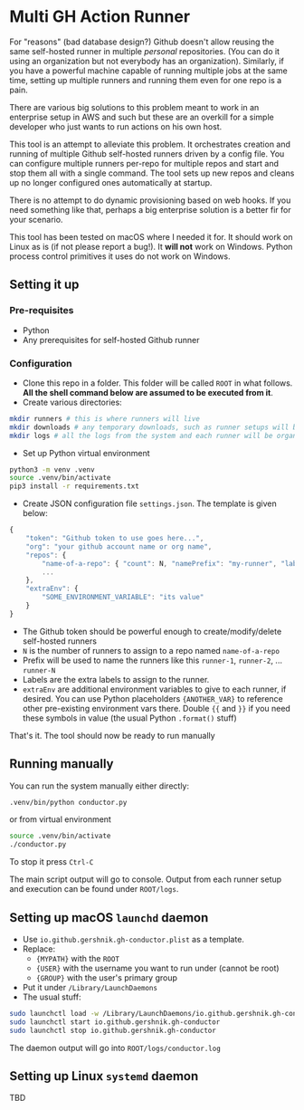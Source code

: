 # Multi GH Action Runner

For "reasons" (bad database design?) Github doesn't allow reusing the same self-hosted runner in multiple _personal_ repositories. (You can do it using an organization but not everybody has an organization). 
Similarly, if you have a powerful machine capable of running multiple jobs at the same time, setting up multiple runners and running them even for one repo is a pain.

There are various big solutions to this problem meant to work in an enterprise setup in AWS and such but these are an overkill for a simple developer who just wants to run actions on his own host.

This tool is an attempt to alleviate this problem. It orchestrates creation and running of multiple Github self-hosted runners driven by a config file. You can configure multiple runners per-repo for multiple repos and start and stop them all with a single command. The tool sets up new repos and cleans up no longer configured ones automatically at startup. 

There is no attempt to do dynamic provisioning based on web hooks. If you need something like that, perhaps a big enterprise solution is a better fir for your scenario.

This tool has been tested on macOS where I needed it for. 
It should work on Linux as is (if not please report a bug!).
It **will not** work on Windows. Python process control primitives it uses do not work on Windows.

## Setting it up

### Pre-requisites

* Python
* Any prerequisites for self-hosted Github runner

### Configuration

* Clone this repo in a folder. This folder will be called `ROOT` in what follows. __All the shell command below are assumed to be executed from it__.
* Create various directories:
```bash
mkdir runners # this is where runners will live
mkdir downloads # any temporary downloads, such as runner setups will be stored there
mkdir logs # all the logs from the system and each runner will be organized here
```
* Set up Python virtual environment
```bash
python3 -m venv .venv
source .venv/bin/activate
pip3 install -r requirements.txt
```
* Create JSON configuration file `settings.json`. The template is given below:
```js
{
    "token": "Github token to use goes here...",
    "org": "your github account name or org name",
    "repos": {
        "name-of-a-repo": { "count": N, "namePrefix": "my-runner", "labels": ["my-label", ...]}, 
        ...
    },
    "extraEnv": {
        "SOME_ENVIRONMENT_VARIABLE": "its value"
    }
}
```
  * The Github token should be powerful enough to create/modify/delete self-hosted runners
  * `N` is the number of runners to assign to a repo named `name-of-a-repo`
  * Prefix will be used to name the runners like this `runner-1`, `runner-2`, ... `runner-N`
  * Labels are the extra labels to assign to the runner.
  * `extraEnv` are additional environment variables to give to each runner, if desired. You can use Python placeholders `{ANOTHER_VAR}` to reference other pre-existing environment vars there. Double `{{` and `}}` if you need these symbols in value (the usual Python `.format()` stuff)

That's it. The tool should now be ready to run manually

## Running manually

You can run the system manually either directly:

```bash
.venv/bin/python conductor.py
```

or from virtual environment

```bash
source .venv/bin/activate
./conductor.py
```

To stop it press `Ctrl-C`

The main script output will go to console. Output from each runner setup and execution can be found under `ROOT/logs`. 

## Setting up macOS `launchd` daemon

* Use `io.github.gershnik.gh-conductor.plist` as a template. 
* Replace:
    * `{MYPATH}` with the `ROOT`
    * `{USER}` with the username you want to run under (cannot be root)
    * `{GROUP}` with the user's primary group
* Put it under `/Library/LaunchDaemons`
* The usual stuff:
```bash
sudo launchctl load -w /Library/LaunchDaemons/io.github.gershnik.gh-conductor.plist`
sudo launchctl start io.github.gershnik.gh-conductor
sudo launchctl stop io.github.gershnik.gh-conductor
```

The daemon output will go into `ROOT/logs/conductor.log`

## Setting up Linux `systemd` daemon

TBD




